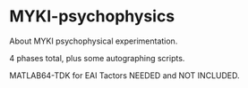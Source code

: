 # MYKI-psychophysics
About MYKI psychophysical experimentation.

4 phases total, plus some autographing scripts.

MATLAB64-TDK for EAI Tactors NEEDED and NOT INCLUDED.
